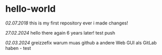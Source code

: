 # hello-world
*02.07.2018*
this is my first repository ever
i made changes!

*27.02.2024*
hello there again 6 years later!
test push

*02.03.2024*
greizzefix warum muas github a andere Web GUI als GitLab haben - test
